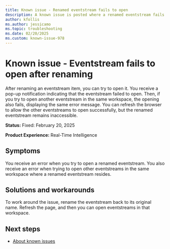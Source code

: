 ```yaml
---
title: Known issue - Renamed eventstream fails to open
description: A known issue is posted where a renamed eventstream fails to open.
author: kfollis
ms.author: jessicamo
ms.topic: troubleshooting  
ms.date: 02/20/2025
ms.custom: known-issue-978
---
```


# Known issue - Eventstream fails to open after renaming

After renaming an eventstream item, you can try to open it. You receive a pop-up notification indicating that the eventstream failed to open. Then, if you try to open another eventstream in the same workspace, the opening also fails, displaying the same error message. You can refresh the browser to allow the other eventstreams to open successfully, but the renamed eventstream remains inaccessible.

**Status:** Fixed: February 20, 2025

**Product Experience:** Real-Time Intelligence

## Symptoms

You receive an error when you try to open a renamed eventstream. You also receive an error when trying to open other eventstreams in the same workspace where a renamed eventstream resides.

## Solutions and workarounds

To work around the issue, rename the eventstream back to its original name. Refresh the page, and then you can open eventstreams in that workspace.

## Next steps

- [About known issues](https://support.fabric.microsoft.com/known-issues)
